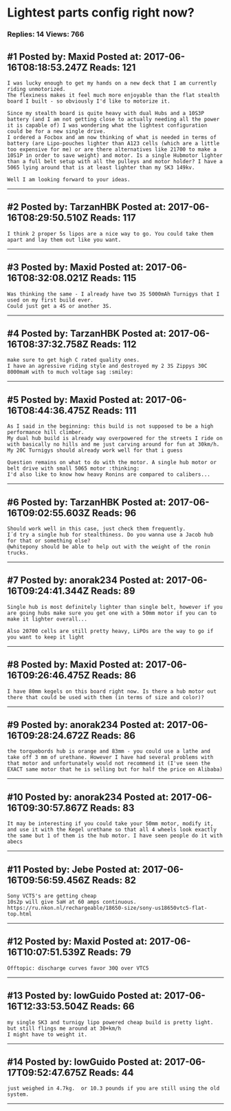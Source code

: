# Lightest parts config right now?

### Replies: 14 Views: 766

## \#1 Posted by: Maxid Posted at: 2017-06-16T08:18:53.247Z Reads: 121

```
I was lucky enough to get my hands on a new deck that I am currently riding unmotorized.
The flexiness makes it feel much more enjoyable than the flat stealth board I built - so obviously I'd like to motorize it.

Since my stealth board is quite heavy with dual Hubs and a 10S3P battery (and I am not getting close to actually needing all the power it is capable of) I was wondering what the lightest configuration could be for a new single drive.
I ordered a Focbox and am now thinking of what is needed in terms of battery (are Lipo-pouches lighter than A123 cells (which are a little too expensive for me) or are there alternatives like 21700 to make a 10S1P in order to save weight) and motor. Is a single Hubmotor lighter than a full belt setup with all the pulleys and motor holder? I have a 5065 lying around that is at least lighter than my SK3 149kv.

Well I am looking forward to your ideas.
```

---
## \#2 Posted by: TarzanHBK Posted at: 2017-06-16T08:29:50.510Z Reads: 117

```
I think 2 proper 5s lipos are a nice way to go. You could take them apart and lay them out like you want.
```

---
## \#3 Posted by: Maxid Posted at: 2017-06-16T08:32:08.021Z Reads: 115

```
Was thinking the same - I already have two 3S 5000mAh Turnigys that I used on my first build ever.
Could just get a 4S or another 3S.
```

---
## \#4 Posted by: TarzanHBK Posted at: 2017-06-16T08:37:32.758Z Reads: 112

```
make sure to get high C rated quality ones.
I have an agressive riding style and destroyed my 2 3S Zippys 30C 8000maH with to much voltage sag :smiley:
```

---
## \#5 Posted by: Maxid Posted at: 2017-06-16T08:44:36.475Z Reads: 111

```
As I said in the beginning: this build is not supposed to be a high performance hill climber.
My dual hub build is already way overpowered for the streets I ride on with basically no hills and me just carving around for fun at 30km/h.
My 20C Turnigys should already work well for that i guess

Question remains on what to do with the motor. A single hub motor or belt drive with small 5065 motor :thinking:
I'd also like to know how heavy Ronins are compared to calibers...
```

---
## \#6 Posted by: TarzanHBK Posted at: 2017-06-16T09:02:55.603Z Reads: 96

```
Should work well in this case, just check them frequently. 
I´d try a single hub for stealthiness. Do you wanna use a Jacob hub for that or something else?
@whitepony should be able to help out with the weight of the ronin trucks.
```

---
## \#7 Posted by: anorak234 Posted at: 2017-06-16T09:24:41.344Z Reads: 89

```
Single hub is most definitely lighter than single belt, however if you are going hubs make sure you get one with a 50mm motor if you can to make it lighter overall... 

Also 20700 cells are still pretty heavy, LiPOs are the way to go if you want to keep it light
```

---
## \#8 Posted by: Maxid Posted at: 2017-06-16T09:26:46.475Z Reads: 86

```
I have 80mm kegels on this board right now. Is there a hub motor out there that could be used with them (in terms of size and color)?
```

---
## \#9 Posted by: anorak234 Posted at: 2017-06-16T09:28:24.672Z Reads: 86

```
the torquebords hub is orange and 83mm - you could use a lathe and take off 3 mm of urethane. However I have had several problems with that motor and unfortunately would not recommend it (I've seen the EXACT same motor that he is selling but for half the price on Alibaba)
```

---
## \#10 Posted by: anorak234 Posted at: 2017-06-16T09:30:57.867Z Reads: 83

```
It may be interesting if you could take your 50mm motor, modify it, and use it with the Kegel urethane so that all 4 wheels look exactly the same but 1 of them is the hub motor. I have seen people do it with abecs
```

---
## \#11 Posted by: Jebe Posted at: 2017-06-16T09:56:59.456Z Reads: 82

```
Sony VCT5's are getting cheap
10s2p will give 5aH at 60 amps continuous.
https://ru.nkon.nl/rechargeable/18650-size/sony-us18650vtc5-flat-top.html
```

---
## \#12 Posted by: Maxid Posted at: 2017-06-16T10:07:51.539Z Reads: 79

```
Offtopic: discharge curves favor 30Q over VTC5
```

---
## \#13 Posted by: lowGuido Posted at: 2017-06-16T12:33:53.504Z Reads: 66

```
my single SK3 and turnigy lipo powered cheap build is pretty light. but still flings me around at 30+km/h
I might have to weight it.
```

---
## \#14 Posted by: lowGuido Posted at: 2017-06-17T09:52:47.675Z Reads: 44

```
just weighed in 4.7kg.  or 10.3 pounds if you are still using the old system.
```

---
